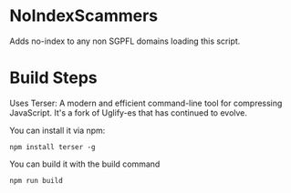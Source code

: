 # NoIndexScammers
Adds no-index to any non SGPFL domains loading this script.

# Build Steps
Uses Terser: A modern and efficient command-line tool for compressing JavaScript. It's a fork of Uglify-es that has continued to evolve. 

You can install it via npm:

`npm install terser -g`

You can build it with the build command

`npm run build`
